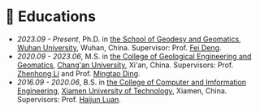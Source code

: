 
# 📖 Educations
- *2023.09 - Present*, Ph.D. in [the School of Geodesy and Geomatics](http://main.sgg.whu.edu.cn/), [Wuhan University](https://www.whu.edu.cn/), Wuhan, China. Supervisor: Prof. [Fei Deng](http://hts.sgg.whu.edu.cn/teachers/45.html).
- *2020.09 - 2023.06*, M.S. in [the College of Geological Engineering and Geomatics](https://dcxy.chd.edu.cn/), [Chang'an University](https://www.chd.edu.cn/), Xi'an, China. Supervisors: Prof. [Zhenhong Li](https://js.chd.edu.cn/dzgcychxy/lzh103/list.htm) and Prof. [Mingtao Ding](https://js.chd.edu.cn/dzgcychxy/dmt/list.htm).
- *2016.09 - 2020.06*, B.S. in [the College of Computer and Imformation Engineering](https://cs.xmut.edu.cn/index.htm), [Xiamen University of Technology](https://www.xmut.edu.cn/), Xiamen, China. Supervisors: Prof. [Haijun Luan](https://cs.xmut.edu.cn/info/1084/3792.htm).

<!--
# 💻 Academic Service
- Reviewer for IEEE Transactions on Geoscience and Remote Sensing (TGRS)
- Reviewer for Natural Hazards (NHAZ)
- Reviewer for Environmental Science and Pollution Research (ESPR)
- ...
